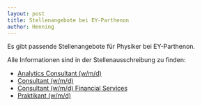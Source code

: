 ```yaml
---
layout: post
title: Stellenangebote bei EY-Parthenon
author: Henning
---
```


Es gibt passende Stellenangebote für Physiker bei EY-Parthenon.

Alle Informationen sind in der Stellenausschreibung zu finden:

* [Analytics Consultant (w/m/d)](dokumente/ausschreibungen_jobboerse/2021-02-15_ey1.pdf)
* [Consultant (w/m/d)](dokumente/ausschreibungen_jobboerse/2021-02-15_ey2.pdf)
* [Consultant (w/m/d) Financial Services](dokumente/ausschreibungen_jobboerse/2021-02-15_ey3.pdf)
* [Praktikant (w/m/d)](dokumente/ausschreibungen_jobboerse/2021-02-15_ey4.pdf)
